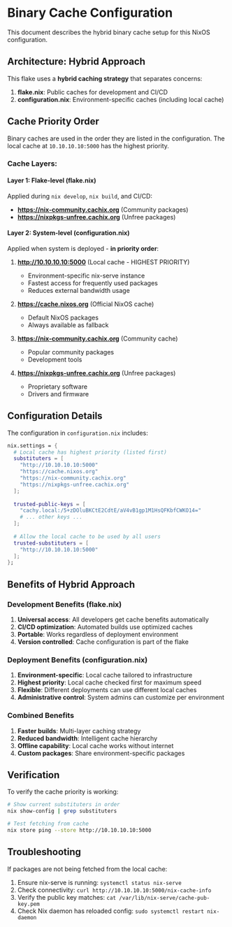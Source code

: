 # Binary Cache Configuration

This document describes the hybrid binary cache setup for this NixOS configuration.

## Architecture: Hybrid Approach

This flake uses a **hybrid caching strategy** that separates concerns:

1. **flake.nix**: Public caches for development and CI/CD
2. **configuration.nix**: Environment-specific caches (including local cache)

## Cache Priority Order

Binary caches are used in the order they are listed in the configuration. The local cache at `10.10.10.10:5000` has the highest priority.

### Cache Layers:

#### Layer 1: Flake-level (flake.nix)
Applied during `nix develop`, `nix build`, and CI/CD:
- **https://nix-community.cachix.org** (Community packages)
- **https://nixpkgs-unfree.cachix.org** (Unfree packages)

#### Layer 2: System-level (configuration.nix)
Applied when system is deployed - **in priority order**:

1. **http://10.10.10.10:5000** (Local cache - HIGHEST PRIORITY)
   - Environment-specific nix-serve instance
   - Fastest access for frequently used packages
   - Reduces external bandwidth usage
   
2. **https://cache.nixos.org** (Official NixOS cache)
   - Default NixOS packages
   - Always available as fallback
   
3. **https://nix-community.cachix.org** (Community cache)
   - Popular community packages
   - Development tools
   
4. **https://nixpkgs-unfree.cachix.org** (Unfree packages)
   - Proprietary software
   - Drivers and firmware

## Configuration Details

The configuration in `configuration.nix` includes:

```nix
nix.settings = {
  # Local cache has highest priority (listed first)
  substituters = [
    "http://10.10.10.10:5000"
    "https://cache.nixos.org"
    "https://nix-community.cachix.org"
    "https://nixpkgs-unfree.cachix.org"
  ];
  
  trusted-public-keys = [
    "cachy.local:/5+zDOluBKCtE2CdtE/aV4vB1gp1M1HsQFKbfCWKO14="
    # ... other keys ...
  ];
  
  # Allow the local cache to be used by all users
  trusted-substituters = [
    "http://10.10.10.10:5000"
  ];
};
```

## Benefits of Hybrid Approach

### Development Benefits (flake.nix)
1. **Universal access**: All developers get cache benefits automatically
2. **CI/CD optimization**: Automated builds use optimized caches
3. **Portable**: Works regardless of deployment environment
4. **Version controlled**: Cache configuration is part of the flake

### Deployment Benefits (configuration.nix)
1. **Environment-specific**: Local cache tailored to infrastructure
2. **Highest priority**: Local cache checked first for maximum speed
3. **Flexible**: Different deployments can use different local caches
4. **Administrative control**: System admins can customize per environment

### Combined Benefits
1. **Faster builds**: Multi-layer caching strategy
2. **Reduced bandwidth**: Intelligent cache hierarchy
3. **Offline capability**: Local cache works without internet
4. **Custom packages**: Share environment-specific packages

## Verification

To verify the cache priority is working:

```bash
# Show current substituters in order
nix show-config | grep substituters

# Test fetching from cache
nix store ping --store http://10.10.10.10:5000
```

## Troubleshooting

If packages are not being fetched from the local cache:

1. Ensure nix-serve is running: `systemctl status nix-serve`
2. Check connectivity: `curl http://10.10.10.10:5000/nix-cache-info`
3. Verify the public key matches: `cat /var/lib/nix-serve/cache-pub-key.pem`
4. Check Nix daemon has reloaded config: `sudo systemctl restart nix-daemon`